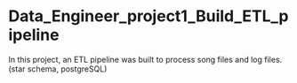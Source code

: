 # Data_Engineer_project1_Build_ETL_pipeline
In this project, an ETL pipeline was built to process song files and log files. (star schema, postgreSQL)
